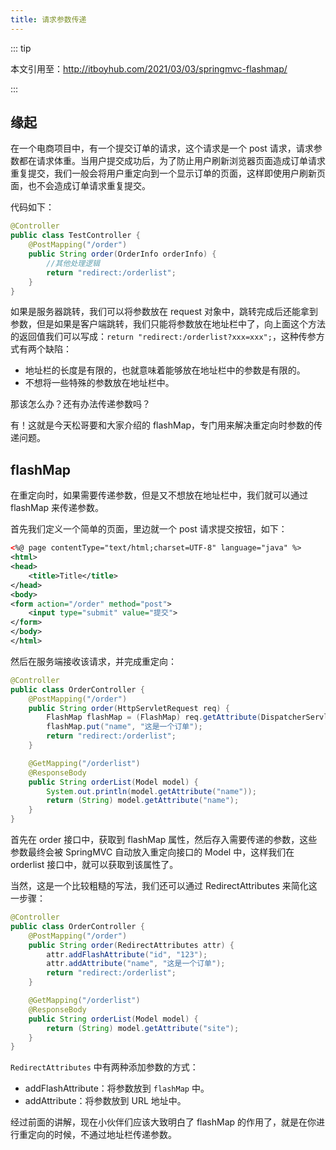 ```yaml
---
title: 请求参数传递
---
```

::: tip

本文引用至：http://itboyhub.com/2021/03/03/springmvc-flashmap/

:::

## 缘起
在一个电商项目中，有一个提交订单的请求，这个请求是一个 post 请求，请求参数都在请求体重。当用户提交成功后，为了防止用户刷新浏览器页面造成订单请求重复提交，我们一般会将用户重定向到一个显示订单的页面，这样即使用户刷新页面，也不会造成订单请求重复提交。

代码如下：
```java
@Controller
public class TestController {
    @PostMapping("/order")
    public String order(OrderInfo orderInfo) {
        //其他处理逻辑
        return "redirect:/orderlist";
    }
}
```

如果是服务器跳转，我们可以将参数放在 request 对象中，跳转完成后还能拿到参数，但是如果是客户端跳转，我们只能将参数放在地址栏中了，向上面这个方法的返回值我们可以写成：`return "redirect:/orderlist?xxx=xxx";`，这种传参方式有两个缺陷：

* 地址栏的长度是有限的，也就意味着能够放在地址栏中的参数是有限的。
* 不想将一些特殊的参数放在地址栏中。

那该怎么办？还有办法传递参数吗？

有！这就是今天松哥要和大家介绍的 flashMap，专门用来解决重定向时参数的传递问题。

## flashMap
在重定向时，如果需要传递参数，但是又不想放在地址栏中，我们就可以通过 flashMap 来传递参数。

首先我们定义一个简单的页面，里边就一个 post 请求提交按钮，如下：
```xml
<%@ page contentType="text/html;charset=UTF-8" language="java" %>
<html>
<head>
    <title>Title</title>
</head>
<body>
<form action="/order" method="post">
    <input type="submit" value="提交">
</form>
</body>
</html>
```
然后在服务端接收该请求，并完成重定向：
```java
@Controller
public class OrderController {
    @PostMapping("/order")
    public String order(HttpServletRequest req) {
        FlashMap flashMap = (FlashMap) req.getAttribute(DispatcherServlet.OUTPUT_FLASH_MAP_ATTRIBUTE);
        flashMap.put("name", "这是一个订单");
        return "redirect:/orderlist";
    }

    @GetMapping("/orderlist")
    @ResponseBody
    public String orderList(Model model) {
        System.out.println(model.getAttribute("name"));
        return (String) model.getAttribute("name");
    }
}
```

首先在 order 接口中，获取到 flashMap 属性，然后存入需要传递的参数，这些参数最终会被 SpringMVC 自动放入重定向接口的 Model 中，这样我们在 orderlist 接口中，就可以获取到该属性了。

当然，这是一个比较粗糙的写法，我们还可以通过 RedirectAttributes 来简化这一步骤：
```java
@Controller
public class OrderController {
    @PostMapping("/order")
    public String order(RedirectAttributes attr) {
        attr.addFlashAttribute("id", "123");
        attr.addAttribute("name", "这是一个订单");
        return "redirect:/orderlist";
    }

    @GetMapping("/orderlist")
    @ResponseBody
    public String orderList(Model model) {
        return (String) model.getAttribute("site");
    }
}
```
`RedirectAttributes` 中有两种添加参数的方式：
* addFlashAttribute：将参数放到 `flashMap` 中。
* addAttribute：将参数放到 URL 地址中。

经过前面的讲解，现在小伙伴们应该大致明白了 flashMap 的作用了，就是在你进行重定向的时候，不通过地址栏传递参数。